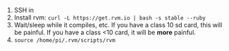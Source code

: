  1. SSH in
 2. Install rvm: `curl -L https://get.rvm.io | bash -s stable --ruby`
 3. Wait/sleep while it compiles, etc. If you have a class 10 sd card, this will be painful. If you have a class <10 card, it will be **more** painful.
 4. `source /home/pi/.rvm/scripts/rvm`